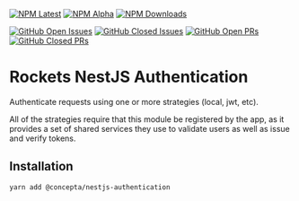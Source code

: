 [![NPM Latest](https://img.shields.io/npm/v/@concepta/nestjs-authentication)](https://www.npmjs.com/package/@concepta/nestjs-authentication)
[![NPM Alpha](https://img.shields.io/npm/v/@concepta/nestjs-authentication/alpha)](https://www.npmjs.com/package/@concepta/nestjs-nestjscontrol)
[![NPM Downloads](https://img.shields.io/npm/dw/@conceptadev/nestjs-authentication)](https://www.npmjs.com/package/@concepta/nestjs-authentication)

[![GitHub Open Issues](https://img.shields.io/github/issues/conceptadev/rockets/nestjs-authentication)](https://github.com/conceptadev/rockets/labels/nestjs-authentication)
[![GitHub Closed Issues](https://img.shields.io/github/issues-closed/conceptadev/rockets/nestjs-authentication)](https://github.com/conceptadev/rockets/labels/nestjs-authentication)
[![GitHub Open PRs](https://img.shields.io/github/issues-pr/conceptadev/rockets/nestjs-authentication)](https://github.com/conceptadev/rockets/labels/nestjs-authentication)
[![GitHub Closed PRs](https://img.shields.io/github/issues-pr-closed/conceptadev/rockets/nestjs-authentication)](https://github.com/conceptadev/rockets/labels/nestjs-authentication)

# Rockets NestJS Authentication

Authenticate requests using one or more strategies (local, jwt, etc).

All of the strategies require that this module be registered by the app, as it provides a set of shared services
they use to validate users as well as issue and verify tokens.

## Installation

`yarn add @concepta/nestjs-authentication`

